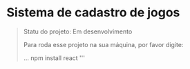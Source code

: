 # Sistema de cadastro de jogos

> Statu do projeto: Em desenvolvimento
>
> Para roda esse projeto na sua máquina, por favor digite:
>
> ...
> npm install react
> '''
